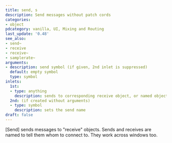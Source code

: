 ```yaml
---
title: send, s
description: Send messages without patch cords
categories:
- object
pdcategory: vanilla, UI, Mixing and Routing
last_update: '0.48'
see_also:
- send~
- receive
- receive~
- samplerate~
arguments:
- description: send symbol (if given, 2nd inlet is suppressed)
  default: empty symbol
  type: symbol
inlets:
  1st:
  - type: anything
    description: sends to corresponding receive object, or named object
  2nd: (if created without arguments)
  - type: symbol
    description: sets the send name
draft: false
---
```

[Send] sends messages to "receive" objects. Sends and receives are named to tell them whom to connect to. They work across windows too.

